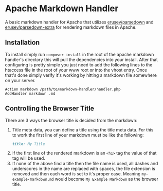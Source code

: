 Apache Markdown Handler
=================
A basic markdown handler for Apache that utilizes [erusev/parsedown](https://github.com/erusev/parsedown) and [erusev/parsedown-extra](https://github.com/erusev/parsedown-extra) for rendering markdown files in Apache.


## Installation
To install simply run ``composer install`` in the root of the apache markdown handler's directory this will pull the dependencies into your install. After that configuring is pretty simple you just need to add the following lines to the htaccess file in the root of your www root or into the vhost entry. Once that's done simply verify it's working by hitting a markdown file somewhere on your server.
```
Action markdown /path/to/markdown-handler/handler.php
AddHandler markdown .md
```

## Controlling the Browser Title
There are 3 ways the browser title is decided from the markdown:
1. Title meta data, you can define a title using the title meta data. For this to work the first line of your markdown must be like the following:
    ```md
    title: My Title
    ```
2. If the first line of the rendered markdown is an ``<h1>`` tag the value of that tag will be used.
3. If none of the above find a title then the file name is used, all dashes and underscores in the name are replaced with spaces, the file extension is removed and then each word is set to it's proper case. Meaning ``my-example-markdown.md`` would become ``My Example Markdown`` as the browser title.
